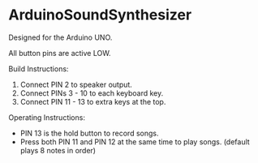 # ArduinoSoundSynthesizer

Designed for the Arduino UNO.

All button pins are active LOW.

Build Instructions: 
1. Connect PIN 2 to speaker output. 
1. Connect PINs 3 - 10 to each keyboard key.
1. Connect PIN 11 - 13 to extra keys at the top.

Operating Instructions: 
* PIN 13 is the hold button to record songs.
* Press both PIN 11 and PIN 12 at the same time to play songs. (default plays 8 notes in order)

